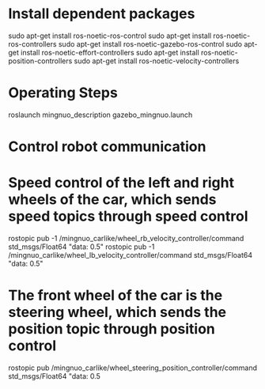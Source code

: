 # Install dependent packages
sudo apt-get install ros-noetic-ros-control
sudo apt-get install ros-noetic-ros-controllers
sudo apt-get install ros-noetic-gazebo-ros-control 
sudo apt-get install ros-noetic-effort-controllers
sudo apt-get install ros-noetic-position-controllers
sudo apt-get install ros-noetic-velocity-controllers

# Operating Steps
roslaunch mingnuo_description gazebo_mingnuo.launch 

# Control robot communication
# Speed control of the left and right wheels of the car, which sends speed topics through speed control
rostopic pub -1 /mingnuo_carlike/wheel_rb_velocity_controller/command std_msgs/Float64 "data: 0.5" 
rostopic pub -1 /mingnuo_carlike/wheel_lb_velocity_controller/command std_msgs/Float64 "data: 0.5" 

# The front wheel of the car is the steering wheel, which sends the position topic through position control
rostopic pub /mingnuo_carlike/wheel_steering_position_controller/command std_msgs/Float64 "data: 0.5
